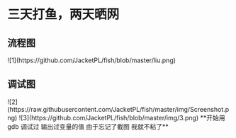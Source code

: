 <h1> 三天打鱼，两天晒网</h1>
<h2>流程图 </h2>
![1](https://github.com/JacketPL/fish/blob/master/liu.png)
<h2>调试图</h2>
![2](https://raw.githubusercontent.com/JacketPL/fish/master/img/Screenshot.png)
![3](https://github.com/JacketPL/fish/blob/master/img/3.png)
**开始用gdb 调试过 输出过变量的值 由于忘记了截图 我就不粘了**
